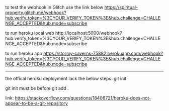 to test the webhook in Glitch
use the link below
https://spiritual-property.glitch.me/webhook?hub.verify_token=%3CYOUR_VERIFY_TOKEN%3E&hub.challenge=CHALLENGE_ACCEPTED&hub.mode=subscribe

to run heroku local web
http://localhost:5000/webhook?hub.verify_token=%3CYOUR_VERIFY_TOKEN%3E&hub.challenge=CHALLENGE_ACCEPTED&hub.mode=subscribe

to run heroku app
https://stormy-caverns-75882.herokuapp.com/webhook?hub.verify_token=%3CYOUR_VERIFY_TOKEN%3E&hub.challenge=CHALLENGE_ACCEPTED&hub.mode=subscribe

-----------
the offical heroku deployment lack the below steps:
git init

git init must be before git add .

link: https://stackoverflow.com/questions/18406721/heroku-does-not-appear-to-be-a-git-repository
